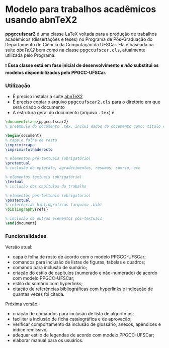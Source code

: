 # Modelo para trabalhos acadêmicos usando abnTeX2

**ppgccufscar2** é uma classe LaTeX voltada para a produção de trabalhos acadêmicos (dissertações e teses) no Programa de Pós-Graduação do Departamento de Ciência da Computação da UFSCar. Ela é baseada na suíte _abnTeX2_ bem como na classe <tt>ppgccufscar.cls</tt>, atualmente utilizada pelo Programa.

:exclamation: **Essa classe está em fase inicial de desenvolvimento e _não_ substitui os modelos disponibilizados pelo PPGCC-UFSCar.**

### Utilização
* É preciso instalar a suíte [abnTeX2](http://http://www.abntex.net.br/)
* É preciso copiar o arquivo <tt>ppgccufscar2.cls</tt> para o diretório em que será criado o documento
* A estrutura geral do documento (arquivo <tt>.tex</tt>) é:
```latex
\documentclass{ppgccufscar2}
% preâmbulo do documento .tex, inclui dados do documento como: título e orientador(es)

\begin{document}
% capa e folha de rosto
\imprimircapa
\imprimirfolhaderosto

% elementos pré-textuais (obrigatório)
\pretextual
% inclusão de epígrafe, agradecimentos, resumos, sumrio, etc

% elementos textuais (obrigatório)
\textual
% inclusão dos capítulos do trabalho

% elementos pós-textuais (obrigatório)
\postextual
% referências bibliográficas (arquivo .bib)
\bibliography{refs}

% inclusão de outros elementos pós-textuais
\end{document}
```

### Funcionalidades
Versão atual:
  * capa e folha de rosto de acordo com o modelo PPGCC-UFSCar;
  * comandos para inclusão de listas de figuras, tabelas e quadros;
  * comando para inclusão de sumário;
  * criação do estilo de capítulos (numerado e não-numerado) de acordo com modelo PPGCC-UFSCar;
  * estilo do sumário com hyperlinks;
  * citação de referências bibliográficas com hyperlinks e indicação de quantas vezes foi citada.

Próxima versão:
  * criação de comandos para inclusão de lista de algoritmos;
  * facilitar a inclusão de ficha catalográfica e de aprovação;
  * verificar comportamento da inclusão de glossário, anexos, apêndices e índice remissivo;
  * adequar estilo de legendas de acordo com modelo PPGCC-UFSCar;
  * elaborar manual para os usuários.
